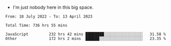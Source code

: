 - I'm just nobody here in this big space.


<!--START_SECTION:waka-->

```text
From: 18 July 2022 - To: 13 April 2023

Total Time: 736 hrs 55 mins

JavaScript         232 hrs 42 mins ████████░░░░░░░░░░░░░░░░░   31.58 %
Other              172 hrs 2 mins  ██████░░░░░░░░░░░░░░░░░░░   23.35 %
```

<!--END_SECTION:waka-->
